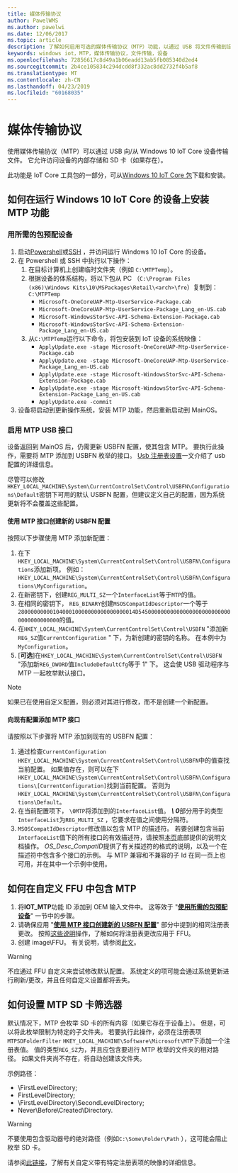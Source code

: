 ```yaml
---
title: 媒体传输协议
author: PawelWMS
ms.author: pawelwi
ms.date: 12/06/2017
ms.topic: article
description: 了解如何启用可选的媒体传输协议（MTP）功能，以通过 USB 将文件传输到设备和从设备传输文件。
keywords: windows iot，MTP，媒体传输协议，文件传输，设备
ms.openlocfilehash: 72856617c8d49a1b06eadd13ab5fb085340d2ed4
ms.sourcegitcommit: 2b4ce105834c294dcdd8f332ac8dd2732f4b5af8
ms.translationtype: MT
ms.contentlocale: zh-CN
ms.lasthandoff: 04/23/2019
ms.locfileid: "60168035"
---
```

# <a name="media-transfer-protocol"></a>媒体传输协议
使用媒体传输协议（MTP）可以通过 USB 向/从 Windows 10 IoT Core 设备传输文件。 它允许访问设备的内部存储和 SD 卡（如果存在）。

此功能是 IoT Core 工具包的一部分，可从[Windows 10 IoT Core 包](https://www.microsoft.com/en-us/download/details.aspx?id=55031)下载和安装。

## <a name="how-to-install-the-mtp-feature-on-a-device-running-windows-10-iot-core"></a>如何在运行 Windows 10 IoT Core 的设备上安装 MTP 功能

### <a name="provisioning-the-device-with-required-packages"></a>用所需的包预配设备

1. 启动[Powershell](../connect-your-device/PowerShell.md)或[SSH](../connect-your-device/SSH.md) ，并访问运行 Windows 10 IoT Core 的设备。
2. 在 Powershell 或 SSH 中执行以下操作：
    1. 在目标计算机上创建临时文件夹（例如 `C:\MTPTemp`）。
    2. 根据设备的体系结构，将以下包从 PC （`C:\Program Files (x86)\Windows Kits\10\MSPackages\Retail\<arch>\fre`）复制到： `C:\MTPTemp`
        * `Microsoft-OneCoreUAP-Mtp-UserService-Package.cab`
        * `Microsoft-OneCoreUAP-Mtp-UserService-Package_Lang_en-US.cab`
        * `Microsoft-WindowsStorSvc-API-Schema-Extension-Package.cab`
        * `Microsoft-WindowsStorSvc-API-Schema-Extension-Package_Lang_en-US.cab`
    3. 从`C:\MTPTemp`运行以下命令，将包安装到 IoT 设备的系统映像：
        * `ApplyUpdate.exe -stage Microsoft-OneCoreUAP-Mtp-UserService-Package.cab`
        * `ApplyUpdate.exe -stage Microsoft-OneCoreUAP-Mtp-UserService-Package_Lang_en-US.cab`
        * `ApplyUpdate.exe -stage Microsoft-WindowsStorSvc-API-Schema-Extension-Package.cab`
        * `ApplyUpdate.exe -stage Microsoft-WindowsStorSvc-API-Schema-Extension-Package_Lang_en-US.cab`
        * `ApplyUpdate.exe -commit`
3. 设备将启动到更新操作系统，安装 MTP 功能，然后重新启动到 MainOS。

### <a name="enabling-the-mtp-usb-interface"></a>启用 MTP USB 接口

设备返回到 MainOS 后，仍需更新 USBFN 配置，使其包含 MTP。 要执行此操作，需要将 MTP 添加到 USBFN 枚举的接口。
[Usb 注册表设置](https://docs.microsoft.com/windows-hardware/drivers/usbcon/usb-registry-settings-for-a-function-controller-driver)一文介绍了 usb 配置的详细信息。

尽管可以修改`HKEY_LOCAL_MACHINE\System\CurrentControlSet\Control\USBFN\Configurations\Default`密钥下可用的默认 USBFN 配置，但建议定义自己的配置，因为系统更新将不会覆盖这些配置。

#### <a name="creating-a-new-usbfn-configuration-with-the-mtp-interface"></a>使用 MTP 接口创建新的 USBFN 配置

按照以下步骤使用 MTP 添加新配置：
1. 在下`HKEY_LOCAL_MACHINE\System\CurrentControlSet\Control\USBFN\Configurations`添加新项。 例如：`HKEY_LOCAL_MACHINE\System\CurrentControlSet\Control\USBFN\Configurations\MyConfiguration`。
2. 在新密钥下，创建`REG_MULTI_SZ`一个`InterfaceList`等于`MTP`的值。
3. 在相同的密钥下， `REG_BINARY`创建`MSOSCompatIdDescriptor`一个等于`2800000000010400010000000000000000014D545000000000000000000000000000000000000000`的值。
4. 在`HKEY_LOCAL_MACHINE\System\CurrentControlSet\Control\USBFN` "添加新`REG_SZ`值`CurrentConfiguration` " 下，为新创建的密钥的名称。 在本例中为`MyConfiguration`。
5. [**可选**]在`HKEY_LOCAL_MACHINE\System\CurrentControlSet\Control\USBFN` "添加新`REG_DWORD`值`IncludeDefaultCfg`等于 1" 下。 这会使 USB 驱动程序与 MTP 一起枚举默认接口。

> [!NOTE]
> 如果已在使用自定义配置，则必须对其进行修改，而不是创建一个新配置。

#### <a name="adding-the-mtp-interface-to-an-existing-configuration"></a>向现有配置添加 MTP 接口

请按照以下步骤将 MTP 添加到现有的 USBFN 配置：
1. 通过检查`CurrentConfiguration` `HKEY_LOCAL_MACHINE\System\CurrentControlSet\Control\USBFN`中的值查找当前配置。 如果值存在，则可以在下`HKEY_LOCAL_MACHINE\System\CurrentControlSet\Control\USBFN\Configurations\[CurrentConfiguration]`找到当前配置。 否则为`HKEY_LOCAL_MACHINE\System\CurrentControlSet\Control\USBFN\Configurations\Default`。
2. 在当前配置项下， `\0MTP`将添加到的`InterfaceList`值。 ***\ 0***部分用于的类型`InterfaceList`为`REG_MULTI_SZ` ，它要求在值之间使用分隔符。
3. `MSOSCompatIdDescriptor`修改值以包含 MTP 的描述符。 若要创建包含当前`InterfaceList`值下的所有接口的有效描述符，请按照[本页](https://msdn.microsoft.com/windows/hardware/gg463179.aspx)底部提供的说明文档操作。 *OS_Desc_CompatID*提供了有关描述符的格式的说明，以及一个在描述符中包含多个接口的示例。 与 MTP 兼容和不兼容的子 Id 在同一页上也可用，并在其中一个示例中使用。

## <a name="how-to-include-mtp-in-your-custom-ffu"></a>如何在自定义 FFU 中包含 MTP

1. 将**IOT_MTP**功能 ID 添加到 OEM 输入文件中。 这等效于 "[**使用所需的包预配设备**](#provisioning-the-device-with-required-packages)" 一节中的步骤。
2. 请确保应用 "[**使用 MTP 接口创建新的 USBFN 配置**](#creating-a-new-usbfn-configuration-with-the-mtp-interface)" 部分中提到的相同注册表更改。 按照[这些说明](https://docs.microsoft.com/windows-hardware/manufacture/iot/add-a-registry-setting-to-an-image)操作，了解如何将注册表更改应用于 FFU。
3. 创建 image\FFU。 有关说明，请参阅[此文](https://docs.microsoft.com/windows-hardware/manufacture/iot/create-a-basic-image)。

> [!WARNING]
> 不应通过 FFU 自定义来尝试修改默认配置。 系统定义的项可能会通过系统更新进行刷新/更改，并且任何自定义设置都将丢失。

## <a name="how-to-setup-the-mtp-sd-card-filter"></a>如何设置 MTP SD 卡筛选器

默认情况下，MTP 会枚举 SD 卡的所有内容（如果它存在于设备上）。 但是，可以将此枚举限制为特定的子文件夹。 若要执行此操作，必须在注册表项`MTPSDFolderFilter` `HKEY_LOCAL_MACHINE\Software\Microsoft\MTP`下添加一个注册表值。
值的类型`REG_SZ`为，并且应包含要进行 MTP 枚举的文件夹的相对路径。 如果文件夹尚不存在，将自动创建该文件夹。

示例路径：
- \FirstLevelDirectory;
- FirstLevelDirectory;
- \FirstLevelDirectory\SecondLevelDirectory;
- Never\Before\Created\Directory.

> [!WARNING]
> 不要使用包含驱动器号的绝对路径（例如`C:\Some\Folder\Path` ），这可能会阻止枚举 SD 卡。

请参阅[此链接](https://docs.microsoft.com/windows-hardware/manufacture/iot/add-a-registry-setting-to-an-image)，了解有关自定义带有特定注册表项的映像的详细信息。
